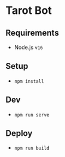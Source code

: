 # Tarot Bot

## Requirements
- Node.js `v16`

## Setup
- `npm install`

## Dev
- `npm run serve`

## Deploy
- `npm run build`

